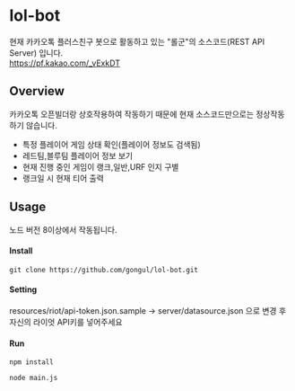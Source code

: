 # lol-bot 
현재 카카오톡 플러스친구 봇으로 활동하고 있는 "롤군"의 소스코드(REST API Server) 입니다. <br/>
https://pf.kakao.com/_vExkDT

## Overview
카카오톡 오픈빌더랑 상호작용하여 작동하기 때문에 현재 소스코드만으로는 정상작동 하기 않습니다.

  * 특정 플레이어 게임 상태 확인(플레이어 정보도 검색됨)
  * 레드팀,블루팀 플레이어 정보 보기
  * 현재 진행 중인 게임이 랭크,일반,URF 인지 구별 
  * 랭크일 시 현재 티어 출력

## Usage
노드 버전 8이상에서 작동됩니다.

#### Install 
```
git clone https://github.com/gongul/lol-bot.git
```

#### Setting
resources/riot/api-token.json.sample -> server/datasource.json 으로 변경 후 자신의 라이엇 API키를 넣어주세요   


#### Run
```
npm install

node main.js 
```

